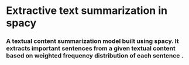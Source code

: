 # Extractive text summarization in spacy

### A textual content summarization model built using spacy. It extracts important sentences from a given textual content based on weighted frequency distribution of each sentence .
